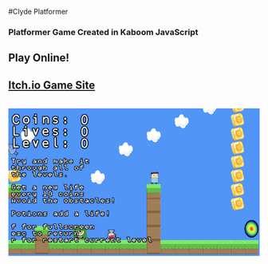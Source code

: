 #Clyde Platformer

<h3>
Platformer Game Created in Kaboom JavaScript
</h3>

<h2>Play Online!</h2>
<h2><a href="https://groeneveld.itch.io/" target="_blank" rel="noopener noreferrer">Itch.io Game Site</a></h2>
<br>

<img src="https://github.com/groeneveldwoodstock/Clyde-Platformer/blob/main/ScreenShot.png" alt="game image">
  </body>

